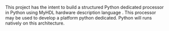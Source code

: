 This project has the intent to build a structured Python dedicated processor in Python using MyHDL hardware description language . This processor may be used to develop a platform python dedicated. Python will runs natively on this architecture.